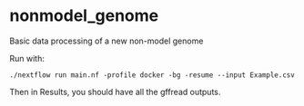 # nonmodel_genome
Basic data processing of a new non-model genome


Run with:
```
./nextflow run main.nf -profile docker -bg -resume --input Example.csv
```

Then in Results, you should have all the gffread outputs.